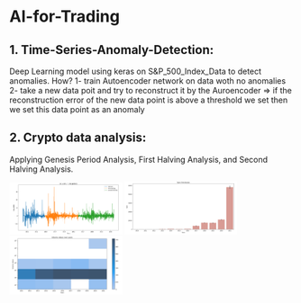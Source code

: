 #  AI-for-Trading
## 1. Time-Series-Anomaly-Detection:
Deep Learning model using keras on S&amp;P_500_Index_Data to detect anomalies.
How? 
   1- train Autoencoder network on data woth no anomalies
   2- take a new data poit and try to reconstruct it by the Auroencoder => if the reconstruction error of the new data point is above a threshold we set
                                                                              then we set this data point as an anomaly
## 2. Crypto data analysis:
Applying Genesis Period Analysis, First Halving Analysis, and Second Halving Analysis.
<p float="center">
  <img src="https://github.com/khadija267/AI-for-Trading/blob/main/images/1.png?raw=true" width="200" /> 
    <img src="https://github.com/khadija267/AI-for-Trading/blob/main/images/2.png?raw=true" width="200" /> 
      <img src="https://github.com/khadija267/AI-for-Trading/blob/main/images/3.png?raw=true" width="200" /> 

</p>
